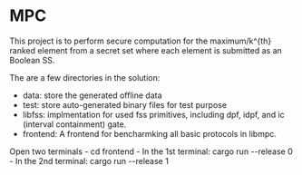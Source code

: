 # MPC
This project is to perform secure computation for the maximum/k^{th} ranked element from a secret set where each element is submitted as an Boolean SS.

The are a few directories in the solution:
  - data: store the generated offline data
  - test: store auto-generated binary files for test purpose
  - libfss: implmentation for used fss primitives, including dpf, idpf, and ic (interval containment) gate.
  - frontend: A frontend for bencharmking all basic protocols in libmpc.

Open two terminals
    - cd frontend
    - In the 1st terminal: cargo run --release 0
    - In the 2nd terminal: cargo run --release 1
